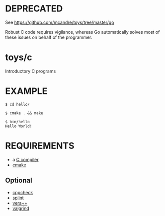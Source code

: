 # DEPRECATED

See https://github.com/mcandre/toys/tree/master/go

Robust C code requires vigilance, whereas Go automatically solves most of these issues on behalf of the programmer.

# toys/c

Introductory C programs

# EXAMPLE

```
$ cd hello/

$ cmake . && make

$ bin/hello
Hello World!
```

# REQUIREMENTS

* a [C compiler](https://en.wikipedia.org/wiki/List_of_compilers#C_compilers)
* [cmake](https://cmake.org)

## Optional

* [cppcheck](http://cppcheck.sourceforge.net)
* [splint](http://www.splint.org)
* [vera++](https://bitbucket.org/verateam/vera/wiki/Home)
* [valgrind](http://valgrind.org)
